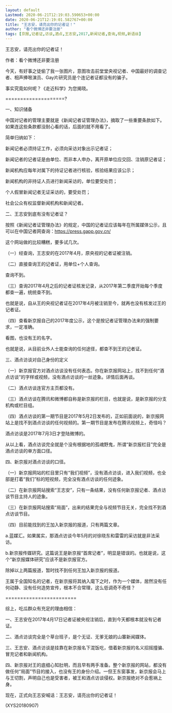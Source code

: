 ```yaml
---
layout: default
Lastmod: 2020-06-21T12:19:03.590653+00:00
date: 2020-06-21T12:19:01.582767+00:00
title: "王志安，请亮出你的记者证！"
author: "看个微博还非要注册"
tags: [京报,记者证,访谈,酒点,王志安,2017,新闻记者,查询,视频,新语丝]
---
```


王志安，请亮出你的记者证！

作者：看个微博还非要注册

今天，有好事之徒偷了我一张图片，意图攻击前堂堂央视记者、中国最好的调查记者、相声捧哏演员、Gay片研究员是个连记者证都没有的骗子。

事实究竟如何呢？《走近科学》为您揭晓。

====================?

一、知识储备

中国对记者的管理主要就是《新闻记者证管理办法》，摘取了一些重要条款如下。如果连这些条款都没耐心看的话，后面的就不用看了。

简单归纳如下：

新闻记者必须持证工作，必须向采访对象出示记者证；

新闻记者的记者证是由单位、而非本人申办，离开原单位应交回、注销原记者证；

新闻机构应每年对属下的持证记者进行核验，核验结果应该公示；

新闻机构的非持证人员进行新闻采访的，单位要受处罚；

个人假冒新闻记者无证采访的，要受处罚；

社会公众有权监督新闻机构和新闻记者。

二、王志安到底有没有记者证？

按照《新闻记者证管理办法》的规定，中国的记者证应该每年在所属媒体公示，且可以在中国记者网查询：https://press.gapp.gov.cn/

这个网站做的比较糟糕，要多试几次。

（一）经查询，王志安的在2017年4月，原央视的记者证被注销。

（二）直接查询王的记者证，用单位+个人查询。

查询不到。

（三）查询2017年4月之后的记者证核发记录，从2017年第二季度开始每个季度都查一遍，统统查不到。

也就是说，自从王的央视记者证在2017年4月被注销至今，就再也没有核发过王的记者证。

（四）查看新京报自己的2017年度公示，这个是按记者证管理办法来的强制要求，一定准确。

看图，也没有王的名字。

也就是说，从目前业外人士能查询的任何途径，都查不到王的记者证。

三、酒点访谈对自己身份的定义

（一）新京报官方对酒点访谈没有任何表态。你在新京报网站上，找不到任何“酒点访谈”的字样或视频，没有酒点访谈的一丝迹象。详情后面再谈。

（二）酒点访谈连官方主页都没有。

（三）酒点访谈在腾讯和微博都自称是新京报的栏目，也就是说，是新京报的分支机构或栏目组。

（四）酒点访谈的第一期节目是2017年5月2日发布的，正如前面说的，新京报网站上是找不到酒点访谈的任何视频的。第一期节目是发布在腾讯视频上，奇怪吗？

酒点访谈是2017年7月3日才登陆微博的。

从以上看，酒点访谈完全就是个没有根据地的孤魂野鬼，所谓“新京报栏目”完全是酒点访谈的单方面口径。

四、新京报对酒点访谈的口径。

（一）新京报网站的栏目里只有“我们视频”，没有酒点访谈，进入我们视频，也全部是打着“我们”标的短视频，完全没有酒点访谈的任何迹象。

（二）在新京报网站搜索“王志安”，只有一条结果，没有任何新京报记者、酒点访谈节目主持人的迹象。

（三）在新京报网站搜索“局面”，出来的结果完全与视频节目无关，完全找不到酒点访谈节目。

（四）目前能找到的王加入新京报的报道，只有两篇文章。

a.蓝媒汇。如果属实，那酒点访谈今年5月的对徐晓东和雷雷的采访就是非法采访。

b.新京报传媒研究。这篇说王是新京报“首席记者”，明显是错误的。也就是说，这个“新京报媒体研究”应该不是新京报官方。

除掉以上两篇报道，暂时找不到任何王加入新京报的报道。

王属于全国知名的记者，在新京报将其纳入麾下之时，作为一个媒体，居然没有任何动静、没有任何造势宣传，根本不合常理，这么低调奇不奇怪？

========================

综上，吃瓜群众有充足的理由相信：

一、王志安在2017年4月17日记者证被央视注销后，直到今天都根本就没有记者证。

二、酒点访谈完全是个草台班子，是个无证、无爹无娘的山寨新闻媒体。

三、王志安、酒点访谈是挂靠在新京报名下混饭吃，借着新京报的名义招摇撞骗、冒充记者和新闻机构。

四、新京报对王的底细心知肚明，而且早有两手准备。整个新京报的网站，都没有做任何“局面”节目的接入，也没有王的身份介绍。一但王东窗事发，新京报会马上与王切割，声明自己也是受害者，被王和酒点访谈侵权。新京报绝对不会惹祸上身。

现在，正式向王志安喊话：王志安，请亮出你的记者证！

(XYS20180907)

